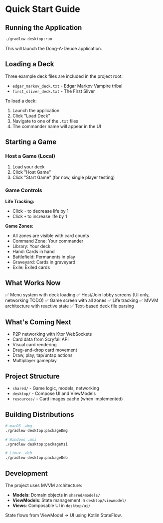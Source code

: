 # Quick Start Guide

## Running the Application

```bash
./gradlew desktop:run
```

This will launch the Dong-A-Deuce application.

## Loading a Deck

Three example deck files are included in the project root:
- `edgar_markov_deck.txt` - Edgar Markov Vampire tribal
- `first_sliver_deck.txt` - The First Sliver

To load a deck:
1. Launch the application
2. Click "Load Deck"
3. Navigate to one of the `.txt` files
4. The commander name will appear in the UI

## Starting a Game

### Host a Game (Local)
1. Load your deck
2. Click "Host Game"
3. Click "Start Game" (for now, single player testing)

### Game Controls

**Life Tracking:**
- Click `-` to decrease life by 1
- Click `+` to increase life by 1

**Game Zones:**
- All zones are visible with card counts
- Command Zone: Your commander
- Library: Your deck
- Hand: Cards in hand
- Battlefield: Permanents in play
- Graveyard: Cards in graveyard
- Exile: Exiled cards

## What Works Now

✅ Menu system with deck loading
✅ Host/Join lobby screens (UI only, networking TODO)
✅ Game screen with all zones
✅ Life tracking
✅ MVVM architecture with reactive state
✅ Text-based deck file parsing

## What's Coming Next

- P2P networking with Ktor WebSockets
- Card data from Scryfall API
- Visual card rendering
- Drag-and-drop card movement
- Draw, play, tap/untap actions
- Multiplayer gameplay

## Project Structure

- `shared/` - Game logic, models, networking
- `desktop/` - Compose UI and ViewModels
- `resources/` - Card images cache (when implemented)

## Building Distributions

```bash
# macOS .dmg
./gradlew desktop:packageDmg

# Windows .msi
./gradlew desktop:packageMsi

# Linux .deb
./gradlew desktop:packageDeb
```

## Development

The project uses MVVM architecture:
- **Models**: Domain objects in `shared/models/`
- **ViewModels**: State management in `desktop/viewmodel/`
- **Views**: Composable UI in `desktop/ui/`

State flows from ViewModel → UI using Kotlin StateFlow.
